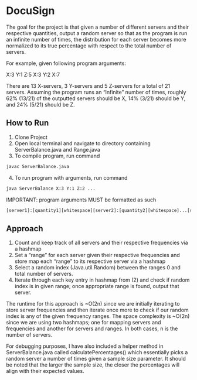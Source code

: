 # DocuSign

The goal for the project is that given a number of different servers and their respective quantities, output a random server so that as the program is run an infinite number of times, the distribution for each server becomes more normalized to its true percentage with respect to the total number of servers. 

For example, given following program arguments: 

X:3 Y:1 Z:5 X:3 Y:2 X:7

There are 13 X-servers, 3 Y-servers and 5 Z-servers for a total of 21 servers. Assuming the program runs an “infinite” number of times, roughly 62% (13/21) of the outputted servers should be X, 14% (3/21) should be Y, and 24% (5/21) should be Z.

## How to Run

1. Clone Project
2. Open local terminal and navigate to directory containing ServerBalance.java and Range.java
3. To compile program, run command 
```bash
javac ServerBalance.java
```
4. To run program with arguments, run command 
```bash
java ServerBalance X:3 Y:1 Z:2 ...
```

IMPORTANT: program arguments MUST be formatted as such
```bash
[server1]:[quantity1][whitespace][server2]:[quantity2][whitespace]...[serverN]:[quanityN]
```

## Approach

1. Count and keep track of all servers and their respective frequencies via a hashmap
2. Set a “range” for each server given their respective frequencies and store map each “range” to its respective server via a hashmap
3. Select a random index (Java.util.Random) between the ranges 0 and total number of servers.
4. Iterate through each key entry in hashmap from (2) and check if random index is in given range; once appropriate range is found, output that server.
        
The runtime for this approach is ~O(2n) since we are initially iterating to store server frequencies and then iterate once more to check if our random index is any of the given frequency ranges. The space complexity is ~O(2n) since we are using two hashmaps; one for mapping servers and frequencies and another for servers and ranges. In both cases, n is the number of servers.

For debugging purposes, I have also included a helper method in ServerBalance.java called calculatePercentages() which essentially picks a random server a number of times given a sample size parameter. It should be noted that the larger the sample size, the closer the percentages will align with their expected values.
